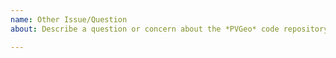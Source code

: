 ```yaml
---
name: Other Issue/Question
about: Describe a question or concern about the *PVGeo* code repository.

---
```



